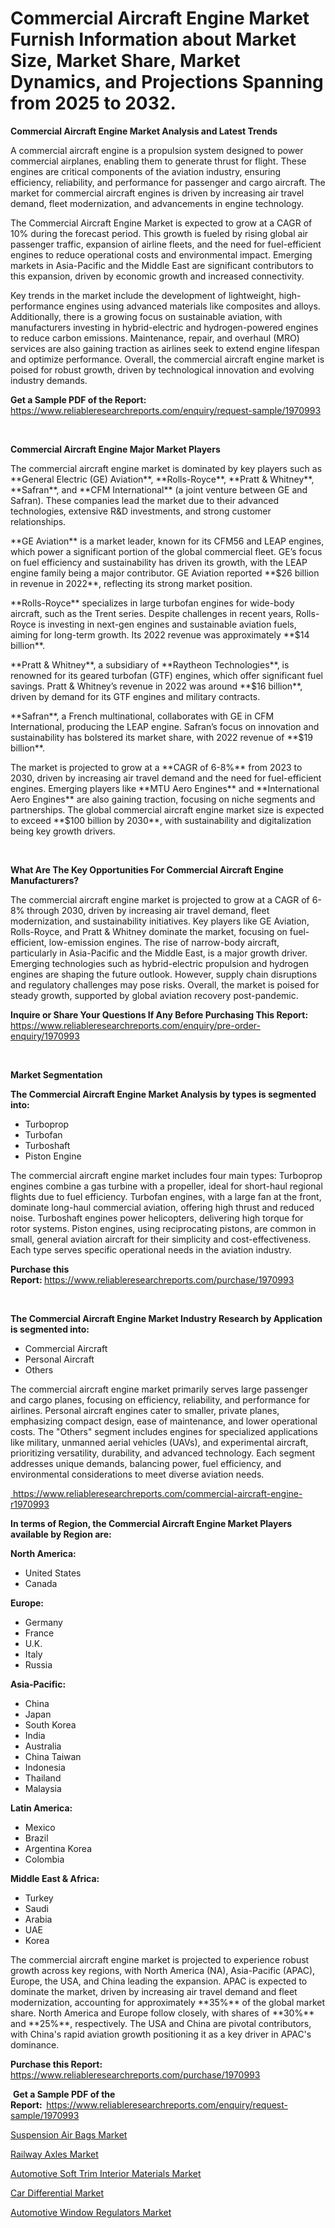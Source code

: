 <p><h1>Commercial Aircraft Engine Market Furnish Information about Market Size, Market Share, Market Dynamics, and Projections Spanning from 2025 to 2032.</h1></p><p><strong>Commercial Aircraft Engine Market Analysis and Latest Trends</strong></p>
<p><p>A commercial aircraft engine is a propulsion system designed to power commercial airplanes, enabling them to generate thrust for flight. These engines are critical components of the aviation industry, ensuring efficiency, reliability, and performance for passenger and cargo aircraft. The market for commercial aircraft engines is driven by increasing air travel demand, fleet modernization, and advancements in engine technology.</p><p>The Commercial Aircraft Engine Market is expected to grow at a CAGR of 10% during the forecast period. This growth is fueled by rising global air passenger traffic, expansion of airline fleets, and the need for fuel-efficient engines to reduce operational costs and environmental impact. Emerging markets in Asia-Pacific and the Middle East are significant contributors to this expansion, driven by economic growth and increased connectivity.</p><p>Key trends in the market include the development of lightweight, high-performance engines using advanced materials like composites and alloys. Additionally, there is a growing focus on sustainable aviation, with manufacturers investing in hybrid-electric and hydrogen-powered engines to reduce carbon emissions. Maintenance, repair, and overhaul (MRO) services are also gaining traction as airlines seek to extend engine lifespan and optimize performance. Overall, the commercial aircraft engine market is poised for robust growth, driven by technological innovation and evolving industry demands.</p></p>
<p><strong>Get a Sample PDF of the Report:&nbsp;</strong> <a href="https://www.reliableresearchreports.com/enquiry/request-sample/1970993?utm_campaign=41&utm_medium=2&utm_source=Github&utm_content=ia&utm_term=23012025&utm_id=commercial-aircraft-engine">https://www.reliableresearchreports.com/enquiry/request-sample/1970993</a></p>
<p>&nbsp;</p>
<p><strong>Commercial Aircraft Engine Major Market Players</strong></p>
<p><p>The commercial aircraft engine market is dominated by key players such as **General Electric (GE) Aviation**, **Rolls-Royce**, **Pratt & Whitney**, **Safran**, and **CFM International** (a joint venture between GE and Safran). These companies lead the market due to their advanced technologies, extensive R&D investments, and strong customer relationships.</p><p>**GE Aviation** is a market leader, known for its CFM56 and LEAP engines, which power a significant portion of the global commercial fleet. GE’s focus on fuel efficiency and sustainability has driven its growth, with the LEAP engine family being a major contributor. GE Aviation reported **$26 billion in revenue in 2022**, reflecting its strong market position.</p><p>**Rolls-Royce** specializes in large turbofan engines for wide-body aircraft, such as the Trent series. Despite challenges in recent years, Rolls-Royce is investing in next-gen engines and sustainable aviation fuels, aiming for long-term growth. Its 2022 revenue was approximately **$14 billion**.</p><p>**Pratt & Whitney**, a subsidiary of **Raytheon Technologies**, is renowned for its geared turbofan (GTF) engines, which offer significant fuel savings. Pratt & Whitney’s revenue in 2022 was around **$16 billion**, driven by demand for its GTF engines and military contracts.</p><p>**Safran**, a French multinational, collaborates with GE in CFM International, producing the LEAP engine. Safran’s focus on innovation and sustainability has bolstered its market share, with 2022 revenue of **$19 billion**.</p><p>The market is projected to grow at a **CAGR of 6-8%** from 2023 to 2030, driven by increasing air travel demand and the need for fuel-efficient engines. Emerging players like **MTU Aero Engines** and **International Aero Engines** are also gaining traction, focusing on niche segments and partnerships. The global commercial aircraft engine market size is expected to exceed **$100 billion by 2030**, with sustainability and digitalization being key growth drivers.</p></p>
<p>&nbsp;</p>
<p><strong>What Are The Key Opportunities For Commercial Aircraft Engine Manufacturers?</strong></p>
<p><p>The commercial aircraft engine market is projected to grow at a CAGR of 6-8% through 2030, driven by increasing air travel demand, fleet modernization, and sustainability initiatives. Key players like GE Aviation, Rolls-Royce, and Pratt & Whitney dominate the market, focusing on fuel-efficient, low-emission engines. The rise of narrow-body aircraft, particularly in Asia-Pacific and the Middle East, is a major growth driver. Emerging technologies such as hybrid-electric propulsion and hydrogen engines are shaping the future outlook. However, supply chain disruptions and regulatory challenges may pose risks. Overall, the market is poised for steady growth, supported by global aviation recovery post-pandemic.</p></p>
<p><strong>Inquire or Share Your Questions If Any Before Purchasing This Report:</strong> <a href="https://www.reliableresearchreports.com/enquiry/pre-order-enquiry/1970993?utm_campaign=41&utm_medium=2&utm_source=Github&utm_content=ia&utm_term=23012025&utm_id=commercial-aircraft-engine">https://www.reliableresearchreports.com/enquiry/pre-order-enquiry/1970993</a></p>
<p>&nbsp;</p>
<p><strong>Market Segmentation</strong></p>
<p><strong>The Commercial Aircraft Engine Market Analysis by types is segmented into:</strong></p>
<p><ul><li>Turboprop</li><li>Turbofan</li><li>Turboshaft</li><li>Piston Engine</li></ul></p>
<p><p>The commercial aircraft engine market includes four main types: Turboprop engines combine a gas turbine with a propeller, ideal for short-haul regional flights due to fuel efficiency. Turbofan engines, with a large fan at the front, dominate long-haul commercial aviation, offering high thrust and reduced noise. Turboshaft engines power helicopters, delivering high torque for rotor systems. Piston engines, using reciprocating pistons, are common in small, general aviation aircraft for their simplicity and cost-effectiveness. Each type serves specific operational needs in the aviation industry.</p></p>
<p><strong>Purchase this Report:&nbsp;</strong><a href="https://www.reliableresearchreports.com/purchase/1970993?utm_campaign=41&utm_medium=2&utm_source=Github&utm_content=ia&utm_term=23012025&utm_id=commercial-aircraft-engine">https://www.reliableresearchreports.com/purchase/1970993</a></p>
<p>&nbsp;</p>
<p><strong>The Commercial Aircraft Engine Market Industry Research by Application is segmented into:</strong></p>
<p><ul><li>Commercial Aircraft</li><li>Personal Aircraft</li><li>Others</li></ul></p>
<p><p>The commercial aircraft engine market primarily serves large passenger and cargo planes, focusing on efficiency, reliability, and performance for airlines. Personal aircraft engines cater to smaller, private planes, emphasizing compact design, ease of maintenance, and lower operational costs. The "Others" segment includes engines for specialized applications like military, unmanned aerial vehicles (UAVs), and experimental aircraft, prioritizing versatility, durability, and advanced technology. Each segment addresses unique demands, balancing power, fuel efficiency, and environmental considerations to meet diverse aviation needs.</p></p>
<p><a href="https://www.reliableresearchreports.com/commercial-aircraft-engine-r1970993?utm_campaign=41&utm_medium=2&utm_source=Github&utm_content=ia&utm_term=23012025&utm_id=commercial-aircraft-engine">&nbsp;https://www.reliableresearchreports.com/commercial-aircraft-engine-r1970993</a></p>
<p><strong>In terms of Region, the Commercial Aircraft Engine Market Players available by Region are:</strong></p>
<p>
    <p> <strong> North America: </strong>
        <ul>
            <li>United States</li>
            <li>Canada</li>
        </ul>
        </p> 
    <p> <strong> Europe: </strong>
        <ul>
            <li>Germany</li>
            <li>France</li>
            <li>U.K.</li>
            <li>Italy</li>
            <li>Russia</li>
        </ul>
        </p> 
    <p> <strong> Asia-Pacific: </strong>
        <ul>
            <li>China</li>
            <li>Japan</li>
            <li>South Korea</li>
            <li>India</li>
            <li>Australia</li>
            <li>China Taiwan</li>
            <li>Indonesia</li>
            <li>Thailand</li>
            <li>Malaysia</li>
        </ul>
        </p> 
    <p> <strong> Latin America: </strong>
        <ul>
            <li>Mexico</li>
            <li>Brazil</li>
            <li>Argentina Korea</li>
            <li>Colombia</li>
        </ul>
        </p> 
    <p> <strong> Middle East & Africa: </strong>
        <ul>
            <li>Turkey</li>
            <li>Saudi</li>
            <li>Arabia</li>
            <li>UAE</li>
            <li>Korea</li>
        </ul>
    </p>
    </p>
<p><p>The commercial aircraft engine market is projected to experience robust growth across key regions, with North America (NA), Asia-Pacific (APAC), Europe, the USA, and China leading the expansion. APAC is expected to dominate the market, driven by increasing air travel demand and fleet modernization, accounting for approximately **35%** of the global market share. North America and Europe follow closely, with shares of **30%** and **25%**, respectively. The USA and China are pivotal contributors, with China's rapid aviation growth positioning it as a key driver in APAC's dominance.</p></p>
<p><strong>Purchase this Report: </strong><a href="https://www.reliableresearchreports.com/purchase/1970993?utm_campaign=41&utm_medium=2&utm_source=Github&utm_content=ia&utm_term=23012025&utm_id=commercial-aircraft-engine">https://www.reliableresearchreports.com/purchase/1970993</a></p>
<p>&nbsp;<strong>Get a Sample PDF of the Report:&nbsp;&nbsp;</strong><a href="https://www.reliableresearchreports.com/enquiry/request-sample/1970993?utm_campaign=41&utm_medium=2&utm_source=Github&utm_content=ia&utm_term=23012025&utm_id=commercial-aircraft-engine">https://www.reliableresearchreports.com/enquiry/request-sample/1970993</a></p>
<p><strong></strong></p>
<p><p><a href="https://github.com/mauripalmi/Market-Research-Report-List-5/blob/main/suspension-air-bags-market.md?utm_campaign=41&utm_medium=2&utm_source=Github&utm_content=ia&utm_term=23012025&utm_id=commercial-aircraft-engine">Suspension Air Bags Market</a></p><p><a href="https://github.com/kbollin866/Market-Research-Report-List-1/blob/main/railway-axles-market.md?utm_campaign=41&utm_medium=2&utm_source=Github&utm_content=ia&utm_term=23012025&utm_id=commercial-aircraft-engine">Railway Axles Market</a></p><p><a href="https://github.com/nicoletavirag/Market-Research-Report-List-5/blob/main/automotive-soft-trim-interior-materials-market.md?utm_campaign=41&utm_medium=2&utm_source=Github&utm_content=ia&utm_term=23012025&utm_id=commercial-aircraft-engine">Automotive Soft Trim Interior Materials Market</a></p><p><a href="https://github.com/sca704osol/Market-Research-Report-List-1/blob/main/car-differential-market.md?utm_campaign=41&utm_medium=2&utm_source=Github&utm_content=ia&utm_term=23012025&utm_id=commercial-aircraft-engine">Car Differential Market</a></p><p><a href="https://github.com/sholympia197070/Market-Research-Report-List-1/blob/main/automotive-window-regulators-market.md?utm_campaign=41&utm_medium=2&utm_source=Github&utm_content=ia&utm_term=23012025&utm_id=commercial-aircraft-engine">Automotive Window Regulators Market</a></p></p>